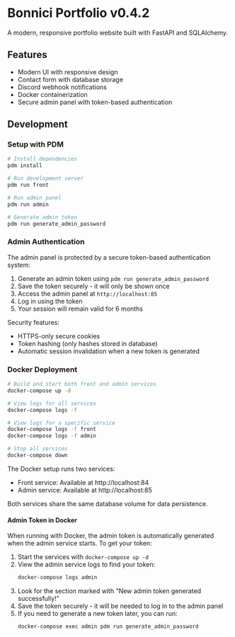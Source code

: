 # Bonnici Portfolio v0.4.2

A modern, responsive portfolio website built with FastAPI and SQLAlchemy.

## Features

- Modern UI with responsive design
- Contact form with database storage
- Discord webhook notifications
- Docker containerization
- Secure admin panel with token-based authentication

## Development

### Setup with PDM

```bash
# Install dependencies
pdm install

# Run development server
pdm run front

# Run admin panel
pdm run admin

# Generate admin token
pdm run generate_admin_password
```

### Admin Authentication

The admin panel is protected by a secure token-based authentication system:

1. Generate an admin token using `pdm run generate_admin_password`
2. Save the token securely - it will only be shown once
3. Access the admin panel at `http://localhost:85`
4. Log in using the token
5. Your session will remain valid for 6 months

Security features:
- HTTPS-only secure cookies
- Token hashing (only hashes stored in database)
- Automatic session invalidation when a new token is generated

### Docker Deployment

```bash
# Build and start both front and admin services
docker-compose up -d

# View logs for all services
docker-compose logs -f

# View logs for a specific service
docker-compose logs -f front
docker-compose logs -f admin

# Stop all services
docker-compose down
```

The Docker setup runs two services:
- Front service: Available at http://localhost:84
- Admin service: Available at http://localhost:85

Both services share the same database volume for data persistence.

#### Admin Token in Docker

When running with Docker, the admin token is automatically generated when the admin service starts. To get your token:

1. Start the services with `docker-compose up -d`
2. View the admin service logs to find your token:
   ```bash
   docker-compose logs admin
   ```
3. Look for the section marked with "New admin token generated successfully!"
4. Save the token securely - it will be needed to log in to the admin panel
5. If you need to generate a new token later, you can run:
   ```bash
   docker-compose exec admin pdm run generate_admin_password
   ``` 